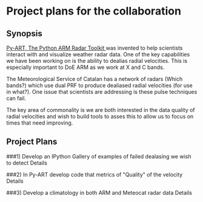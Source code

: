 Project plans for the collaboration
===================================

Synopsis
--------

<a href='https://github.com/ARM-DOE/pyart'> Py-ART, The Python ARM Radar Toolkit
</a> was invented to help scientists interact with and visualize weather radar
data. One of the key capabilities we have been working on is the ability to
dealias radial velocities. This is especially important to DoE ARM as we work at 
X and C bands.

The Meteorological Service of Catalan has a network of radars (Which bands?)
which use dual PRF to produce dealiased radial velocities (for use in what?).
One issue that scientists are addressing is these pulse techniques can fail.

The key area of commonality is we are both interested in the data quality of
radial velocities and wish to build tools to asses this to allow us to focus on
times that need improving. 

Project Plans
-------------

###1) Develop an IPython Gallery of examples of failed dealasing we wish to detect
Details

###2) In Py-ART develop code that metrics of "Quality" of the velocity
Details

###3) Develop a climatology in both ARM and Meteocat radar data
Details





